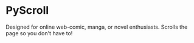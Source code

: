 # PyScroll
Designed for online web-comic, manga, or novel enthusiasts. Scrolls the page so you don't have to!
